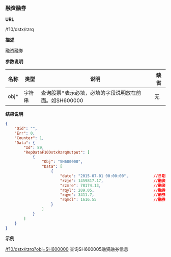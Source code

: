 
### 融资融券

**URL**

/f10/dstx/rzrq

**描述**

融资融券

**参数说明**

|名称|类型|说明|缺省|
| -------- | -------- | -------- | -------- |
|obj\*|字符串|查询股票\*表示必填，必填的字段说明放在前面。如SH600000|无|


**结果说明**

```json
{
    "Qid": "",
    "Err": 0,
    "Counter": 1,
    "Data": {
        "Id": 89,
        "RepDataF10DstxRzrqOutput": [
            {
                "Obj": "SH600000",
                "Data": [
                    {
                        "date": "2015-07-01 00:00:00",           //日期
                        "rzje": 1459817.17,                      //融资余额(万元)
                        "rzmre": 78174.13,                       //融资买入额(万元)
                        "rqyl": 209.05,                          //融券余量(万股)
                        "rqye": 3411.7,                          //融券余额(万元)
                        "rqmcl": 1616.55                         //融券卖出量(万股)
                    }
                ]
            }
        ]
    }
}
```

**示例**

[/f10/dstx/rzrq?obj=SH600000]($APIHOST$/f10/dstx/rzrq?obj=SH600000)
查询SH600005融资融券信息
